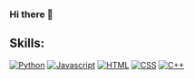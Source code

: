 ### Hi there 👋

<!--
**Fisherman386/fisherman386** is a ✨ _special_ ✨ repository because its `README.md` (this file) appears on your GitHub profile.

Here are some ideas to get you started:

- 🔭 I’m currently working on ...
- 🌱 I’m currently learning ...
- 👯 I’m looking to collaborate on ...
- 🤔 I’m looking for help with ...
- 💬 Ask me about ...
- 📫 How to reach me: ...
- 😄 Pronouns: ...
- ⚡ Fun fact: ...
-->

## Skills:
[![Python](https://img.shields.io/badge/python-999999?style=for-the-badge&logo=python&logoColor=white&labelColor=101010)]()
[![Javascript](https://img.shields.io/badge/javascript-999999?style=for-the-badge&logo=javascript&logoColor=white&labelColor=101010)]()
[![HTML](https://img.shields.io/badge/HTML5-999999?style=for-the-badge&logo=HTML5&logoColor=white&labelColor=101010)]()
[![CSS](https://img.shields.io/badge/css3-999999?style=for-the-badge&logo=css3&logoColor=white&labelColor=101010)]()
[![C++](https://img.shields.io/badge/C++-999999?style=for-the-badge&logo=C++&logoColor=white&labelColor=101010)]()
